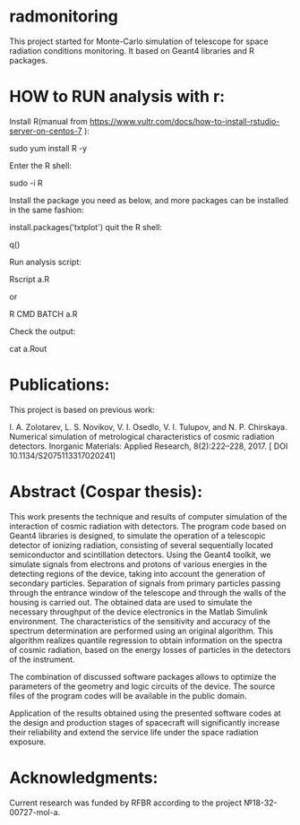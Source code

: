# radmonitoring
This project started for Monte-Carlo simulation of telescope for space radiation conditions monitoring.
It based on Geant4 libraries and R packages.

# HOW to RUN analysis with r:

Install R(manual from https://www.vultr.com/docs/how-to-install-rstudio-server-on-centos-7 ):

sudo yum install R -y

Enter the R shell:

  sudo -i R

Install the package you need as below, and more packages can be installed in the same fashion:

  install.packages('txtplot')
quit the R shell:

  q()

Run analysis script:

  Rscript a.R

or

  R CMD BATCH a.R

Check the output:

  cat a.Rout


# Publications:
This project is based on previous work:

I. A. Zolotarev, L. S. Novikov, V. I. Osedlo, V. I. Tulupov, and N. P. Chirskaya. Numerical simulation of metrological characteristics of cosmic radiation detectors. Inorganic Materials: Applied Research, 8(2):222–228, 2017. [ DOI 10.1134/S2075113317020241]

# Abstract (Cospar thesis):


This work presents the technique and results of computer simulation of the interaction of cosmic radiation with detectors. The program code based on Geant4 libraries is designed, to simulate the operation of a telescopic detector of ionizing radiation, consisting of several sequentially located semiconductor and scintillation detectors. Using the Geant4 toolkit, we simulate signals from electrons and protons of various energies in the detecting regions of the device, taking into account the generation of secondary particles. Separation of signals from primary particles passing through the entrance window of the telescope and through the walls of the housing is carried out. The obtained data are used to simulate the necessary throughput of the device electronics in the Matlab Simulink environment. The characteristics of the sensitivity and accuracy of the spectrum determination are performed using an original algorithm. This algorithm realizes quantile regression to obtain information on the spectra of cosmic radiation, based on the energy losses of particles in the detectors of the instrument.



The combination of discussed software packages allows to optimize the parameters of the geometry and logic circuits of the device. The source files of the program codes will be available in the public domain.

 Application of the results obtained using the presented software codes at the design and production stages of spacecraft will significantly increase their reliability and extend the service life under the space radiation exposure.
 
# Acknowledgments:
Current research was funded by RFBR according to the project №18-32-00727-mol-a.
